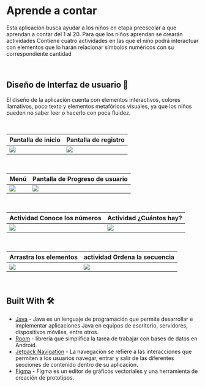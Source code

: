 # Aprende a contar
Esta aplicación busca ayudar a los niños en etapa preescolar a que aprendan a contar del 1 al 20. 
Para que los niños aprendan se crearán actividades
Contiene cuatro actividades en las que el niño podrá interactuar con elementos que lo harán relacionar símbolos numéricos con su correspondiente cantidad

<br />

## Diseño de Interfaz de usuario 🎨
El diseño de la aplicación cuenta con elementos interactivos, colores llamativos, poco texto y elementos metafóricos
visuales, ya que los niños pueden no saber leer o hacerlo con poca fluidez.

<br />

Pantalla de inicio | Pantalla de registro
--- | ---
![](https://github.com/jgijonmedel/Aprendiendo_a_contar_movil/blob/master/art/AAC_inicio.png) | ![](https://github.com/jgijonmedel/Aprendiendo_a_contar_movil/blob/master/art/AAC_registro.png)

<br />

Menú | Pantalla de Progreso de usuario
--- | ---
![](https://github.com/jgijonmedel/Aprendiendo_a_contar_movil/blob/master/art/AAC_menu.png) | ![](https://github.com/jgijonmedel/Aprendiendo_a_contar_movil/blob/master/art/AAC_perfil.png)

<br />

Actividad Conoce los números | Actividad ¿Cuántos hay?
--- | ---
![](https://github.com/jgijonmedel/Aprendiendo_a_contar_movil/blob/master/art/AAC_Actividad_conoce.png) | ![](https://github.com/jgijonmedel/Aprendiendo_a_contar_movil/blob/master/art/AAC_Actividad_cuantos.png)

<br />

Arrastra los elementos | actividad Ordena la secuencia
--- | ---
![](https://github.com/jgijonmedel/Aprendiendo_a_contar_movil/blob/master/art/AAC_Actividad_arrastra.gif) | ![](https://github.com/jgijonmedel/Aprendiendo_a_contar_movil/blob/master/art/AAC_Actividad_ordena.gif)

<br />


## Built With 🛠
- [Java](https://docs.oracle.com/en/java/) - Java es un lenguaje de programación que permite desarrollar e implementar aplicaciones Java en equipos de escritorio, servidores, dispositivos móviles, entre otros.
- [Room](https://developer.android.com/topic/libraries/architecture/room) - librería que simplifica la tarea de trabajar con bases de datos en Android.
- [Jetpack Navigation](https://developer.android.com/guide/navigation) - La navegación se refiere a las interacciones que permiten a los usuarios navegar, entrar y salir de las diferentes secciones de contenido dentro de su aplicación.
- [Figma](https://figma.com/) - Figma es un editor de gráficos vectoriales y una herramienta de creación de prototipos.
<br />
